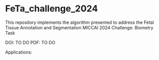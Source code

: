 # FeTa_challenge_2024
This repository implements the algorithm presented to address the Fetal Tissue Annotation and Segmentation MICCAI 2024 Challenge: Biometry Task

DOI: TO DO 
PDF: TO DO 

Applications:

